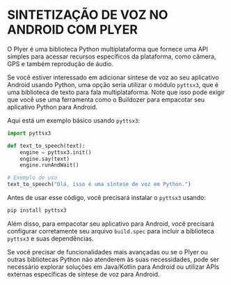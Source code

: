 # SINTETIZAÇÃO DE VOZ NO ANDROID COM PLYER
O Plyer é uma biblioteca Python multiplataforma que fornece uma API simples para acessar recursos específicos da plataforma, como câmera, GPS e também reprodução de áudio. 

Se você estiver interessado em adicionar síntese de voz ao seu aplicativo Android usando Python, uma opção seria utilizar o módulo `pyttsx3`, que é uma biblioteca de texto para fala multiplataforma. Note que isso pode exigir que você use uma ferramenta como o Buildozer para empacotar seu aplicativo Python para Android.

Aqui está um exemplo básico usando `pyttsx3`:

```python
import pyttsx3

def text_to_speech(text):
    engine = pyttsx3.init()
    engine.say(text)
    engine.runAndWait()

# Exemplo de uso
text_to_speech("Olá, isso é uma síntese de voz em Python.")
```

Antes de usar esse código, você precisará instalar o `pyttsx3` usando:

```bash
pip install pyttsx3
```

Além disso, para empacotar seu aplicativo para Android, você precisará configurar corretamente seu arquivo `build.spec` para incluir a biblioteca `pyttsx3` e suas dependências.

Se você precisar de funcionalidades mais avançadas ou se o Plyer ou outras bibliotecas Python não atenderem às suas necessidades, pode ser necessário explorar soluções em Java/Kotlin para Android ou utilizar APIs externas específicas de síntese de voz para Android.